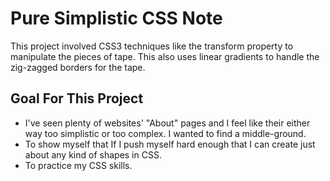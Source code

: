 # Pure Simplistic CSS Note 

This project involved CSS3 techniques like the transform property to manipulate the pieces of tape. This also uses linear gradients to handle the zig-zagged borders for the tape. 

## Goal For This Project 

* I've seen plenty of websites' "About" pages and I feel like their either way too simplistic or too complex. I wanted to find a middle-ground. 
* To show myself that If I push myself hard enough that I can create just about any kind of shapes in CSS.
* To practice my CSS skills.
